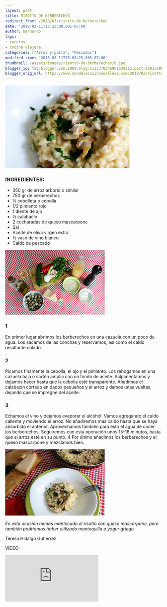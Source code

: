 ```yaml
---
layout: post
title: RISOTTO DE BERBERECHOS
redirect_from: /2018/03/risotto-de-berberechos
date: '2018-03-11T13:23:00.001-07:00'
author: bernardo
tags:
- recetas
- cocina viajera
categories: ["Arroz y pasta", "Pescados"]
modified_time: '2018-03-11T15:08:25.565-07:00'
thumbnail: /assets/images/risotto-de-berberechos/0.jpg
blogger_id: tag:blogger.com,1999:blog-5113370346961639215.post-1503628038097557117
blogger_orig_url: https://www.dondelacocinanoslleve.com/2018/03/risotto-de-berberechos.html
---
```


![](/assets/images/risotto-de-berberechos/0.jpg)

  
### INGREDIENTES:
* 350 gr de arroz arborio o similar
* 750 gr de berberechos
* ½ cebolleta o cebolla
* 1/2 pimiento rojo
* 1 diente de ajo
* ½ calabacín
* 2 cucharadas de queso mascarpone
* Sal
* Aceite de oliva virgen extra
* ½ vaso de vino blanco
* Caldo de pescado

  

![](/assets/images/risotto-de-berberechos/1.jpg)

  

### 1

En primer lugar abrimos los berberechos en una cazuela con un poco de agua. Los sacamos de las conchas y reservamos, así como el caldo resultante colado.  

### 2

Picamos finamente la cebolla, el ajo y el pimiento. Los rehogamos en una cazuela baja o sartén amplia con un fondo de aceite. Salpimentamos y dejamos hacer hasta que la cebolla esté transparente. Añadimos el calabacín cortado en dados pequeños y el arroz y damos unas vueltas, dejando que se impregne del aceite.  

### 3

Echamos el vino y dejamos evaporar el alcohol. Vamos agregando el caldo caliente y moviendo el arroz. No añadiremos más caldo hasta que se haya absorbido el anterior. Aprovechamos también para esto el agua de cocer los berberechos. Seguiremos con esta operación unos 15-18 minutos, hasta que el arroz esté en su punto. 4 Por último añadimos los berberechos y el queso mascarpone y mezclamos bien.  

![](/assets/images/risotto-de-berberechos/2.jpg)

  
_En esta ocasión hemos mantecado el risotto con queso mascarpone, pero también podríamos haber utilizado mantequilla o yogur griego._

Teresa Hidalgo Gutiérrez  

VÍDEO:
<iframe allowfullscreen="" class="YOUTUBE-iframe-video" data-thumbnail-src="https://i.ytimg.com/vi/pqIJ5An6yaA/0.jpg" frameborder="0"  src="https://www.youtube.com/embed/pqIJ5An6yaA?feature=player_embedded" ></iframe>
